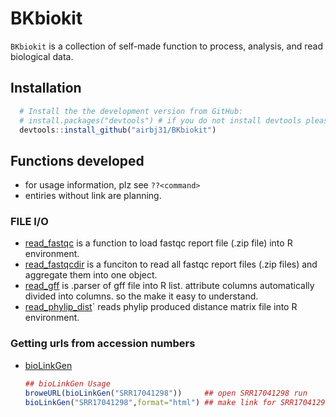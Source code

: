 # BKbiokit

`BKbiokit` is a collection of self-made function to process, analysis, and read biological data.

## Installation

```r
  # Install the the development version from GitHub:
  # install.packages("devtools") # if you do not install devtools please install it 
  devtools::install_github("airbj31/BKbiokit")
```
## Functions developed

* for usage information, plz see `??<command>`
* entiries without link are planning.

### FILE I/O

- [read_fastqc](./R/read_fastqc.R) is a function to load fastqc report file (.zip file) into R environment.
- [read_fastqcdir](./R/read_fastqcdir.R) is a funciton to read all fastqc report files (.zip files) and aggregate them into one object.
- [read_gff](./R/read_gff.R) is .parser of gff file into R list. attribute columns automatically divided into columns. so the make it easy to understand.
- [read_phylip_dist](./R/read_phylip_dist.R)` reads phylip produced distance matrix file into R environment.

### Getting urls from accession numbers

- [bioLinkGen](./R/bioLinkGen.R)

  ```r 
  ## bioLinkGen Usage
  broweURL(bioLinkGen("SRR17041298"))     ## open SRR17041298 run
  bioLinkGen("SRR17041298",format="html") ## make link for SRR17041298
  ```

<!--
### plink/gwas

plink output files were handled by followings[^1].

#### FILE I/O


- read_plink_ped()      - read plink version 1 file.
- read_plink_genome()   - read `--genome` output of plink
- read_plink_miss()     - read `--miss` output of plink 
- read_plink_pca()      - 
- read_plink_mds()      -






### Visualization




## TODO
- [trimmomatic](./trim.R) call system command to do adapter clipping/low quality removal.
- [NCBI_search](./R/ncbi_search.R) search things in various 



## R pipelines

# NG

https://sra-downloadb.be-md.ncbi.nlm.nih.gov/sos3/sra-pub-run-19/SRR11888826/SRR11888826.1

## References

[^1] [plink v1.9](https://www.cog-genomics.org/plink2/)

-->
